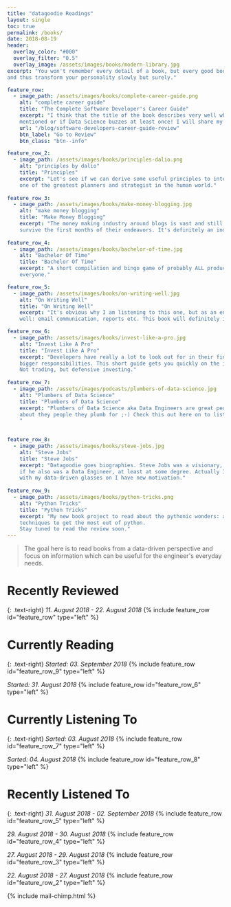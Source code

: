 ```yaml
---
title: "datagoodie Readings"
layout: single
toc: true
permalink: /books/
date: 2018-08-19
header: 
  overlay_color: "#000"
  overlay_filter: "0.5"
  overlay_image: /assets/images/books/modern-library.jpg
excerpt: "You won't remember every detail of a book, but every good book will engrain something useful in your thinking 
and thus transform your personality slowly but surely."

feature_row:
  - image_path: /assets/images/books/complete-career-guide.png
    alt: "complete career guide"
    title: "The Complete Software Developer's Career Guide"
    excerpt: "I think that the title of the book describes very well what is inside. Let's see if Data Engineers are
    mentioned or if Data Science buzzes at least once! I will share my biggest takeaways from this book in a few weeks."
    url: "/blog/software-developers-career-guide-review"
    btn_label: "Go to Review"
    btn_class: "btn--info"

feature_row_2:
  - image_path: /assets/images/books/principles-dalio.png
    alt: "principles by dalio"
    title: "Principles"
    excerpt: "Let's see if we can derive some useful principles to integrate in our daily data and development life, from
    one of the greatest planners and strategist in the human world."
    
feature_row_3:
  - image_path: /assets/images/books/make-money-blogging.jpg
    alt: "make money blogging"
    title: "Make Money Blogging"
    excerpt: "The money making industry around blogs is vast and still only a fraction of bloggers earn anything or even 
    survive the first months of their endeavors. It's definitely an industry worth knowing more about."
    
feature_row_4:
  - image_path: /assets/images/books/bachelor-of-time.jpg
    alt: "Bachelor Of Time"
    title: "Bachelor Of Time"
    excerpt: "A short compilation and bingo game of probably ALL productivity hacks and buzz words. But still useful for
    everyone."

feature_row_5:
  - image_path: /assets/images/books/on-writing-well.jpg
    alt: "On Writing Well"
    title: "On Writing Well"
    excerpt: "It's obvious why I am listening to this one, but as an engineer you have a special need for writing as 
    well: email communication, reports etc. This book will definitely improve your writing mindset and skills."

feature_row_6:
  - image_path: /assets/images/books/invest-like-a-pro.jpg
    alt: "Invest Like A Pro"
    title: "Invest Like A Pro"
    excerpt: "Developers have really a lot to look out for in their financial life, because with bigger salaries come 
    bigger responsibilities. This short guide gets you quickly on the investing track. 
    Not trading, but defensive investing."
    
feature_row_7:
  - image_path: /assets/images/podcasts/plumbers-of-data-science.jpg
    alt: "Plumbers of Data Science"
    title: "Plumbers of Data Science"
    excerpt: "Plumbers of Data Science aka Data Engineers are great people and this podcast is mostly about them and 
    about they people they plumb for ;-) Check this out here on to listen on any platform you like: [Plumbers of Data Science](https://andreaskretz.com/podcast/)
    "

    
feature_row_8:
  - image_path: /assets/images/books/steve-jobs.jpg
    alt: "Steve Jobs"
    title: "Steve Jobs"
    excerpt: "Datagoodie goes biographies. Steve Jobs was a visionary, a developer, a designer, a creator, an electronics engineer, a shaper. I wouldn't be surprised
    if he also was a Data Engineer, at least at some degree. Actually I started this one a year ago, but it didn't really catch me. Now
    with my data-driven glasses on I have new motivation."
    
feature_row_9:
  - image_path: /assets/images/books/python-tricks.png
    alt: "Python Tricks"
    title: "Python Tricks"
    excerpt: "My new book project to read about the pythonic wonders: advanced, useful and maybe sometimes unheeded 
    techniques to get the most out of python. 
    Stay tuned to read the review soon."
---
```


> The goal here is to read books from a data-driven perspective and focus on information which can be 
useful for the engineer's everyday needs.

# Recently Reviewed
{: .text-right}
*11. August 2018 - 22. August 2018*
{% include feature_row id="feature_row" type="left" %}

# Currently Reading
{: .text-right}
*Started: 03. September 2018*
{% include feature_row id="feature_row_9" type="left" %}

*Started: 31. August 2018*
{% include feature_row id="feature_row_6" type="left" %}

# Currently Listening To
{: .text-right}
*Sarted: 03. August 2018*
{% include feature_row id="feature_row_7" type="left" %}

*Sarted: 04. August 2018*
{% include feature_row id="feature_row_8" type="left" %}

# Recently Listened To
{: .text-right}
*31. August 2018 - 02. September 2018*
{% include feature_row id="feature_row_5" type="left" %}

*29. August 2018 - 30. August 2018*
{% include feature_row id="feature_row_4" type="left" %}

*27. August 2018 - 29. August 2018*
{% include feature_row id="feature_row_3" type="left" %}

*22. August 2018 - 27. August 2018*
{% include feature_row id="feature_row_2" type="left" %}



{% include mail-chimp.html %}